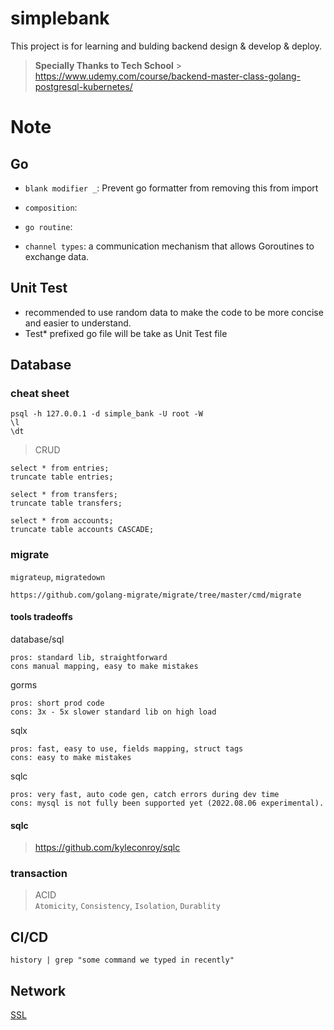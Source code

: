 # simplebank

This project is for learning and bulding backend design & develop & deploy.

> **Specially Thanks to Tech School** > https://www.udemy.com/course/backend-master-class-golang-postgresql-kubernetes/

# Note

## Go

- `blank modifier _`: Prevent go formatter from removing this from import

- `composition`:

- `go routine`:

- `channel types`: a communication mechanism that allows Goroutines to exchange data.

## Unit Test

- recommended to use random data to make the code to be more concise and easier to understand.
- Test\* prefixed go file will be take as Unit Test file

## Database

### cheat sheet

```
psql -h 127.0.0.1 -d simple_bank -U root -W
\l
\dt
```

> CRUD

```
select * from entries;
truncate table entries;

select * from transfers;
truncate table transfers;

select * from accounts;
truncate table accounts CASCADE;
```

### migrate

`migrateup`, `migratedown`

```
https://github.com/golang-migrate/migrate/tree/master/cmd/migrate

```

#### tools tradeoffs

database/sql

```
pros: standard lib, straightforward
cons manual mapping, easy to make mistakes
```

gorms

```
pros: short prod code
cons: 3x - 5x slower standard lib on high load

```

sqlx

```
pros: fast, easy to use, fields mapping, struct tags
cons: easy to make mistakes
```

sqlc

```
pros: very fast, auto code gen, catch errors during dev time
cons: mysql is not fully been supported yet (2022.08.06 experimental).
```

#### sqlc

> https://github.com/kyleconroy/sqlc

### transaction

> ACID  
> `Atomicity`, `Consistency`, `Isolation`, `Durablity`

## CI/CD

```
history | grep "some command we typed in recently"
```

## Network

[SSL](https://www.cloudflare.com/learning/ssl/what-is-ssl/)
